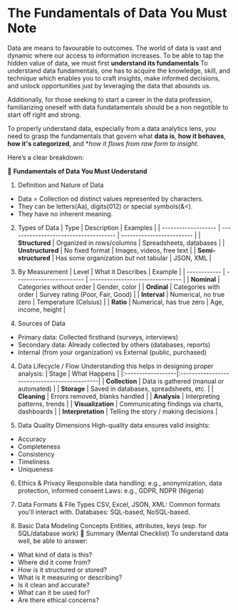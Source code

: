 # The Fundamentals of Data You Must Note

Data are means to favourable to outcomes. The world of data is vast and dynamic where our access to information increases. To be able to tap the hidden value of data, we must first **understand its fundamentals** To understand data fundamentals, one has to acquire the knowledge, skill, and technique which enables you to craft insights, make informed decisions, and unlock opportunities just by leveraging the data that abounds us.

Additionally, for those seeking to start a career in the data profession, familiarizing oneself with data fundatamentals should be a non negotible to start off right and strong.

To properly understand data, especially from a data analytics lens, you need to grasp the fundamentals that govern what **data is**, **how it behaves**, **how it's categorized**, and **how it flows from raw form to insight*.

Here’s a clear breakdown:

🔑 **Fundamentals of Data You Must Understand**
1. Definition and Nature of Data
- Data = Collection od distinct values represented by characters.
- They can be letters(Aa), digits(012) or special symbols(&<).
- They have no inherent meaning.

2. Types of Data
| Type                | Description                           | Examples                  |
| ------------------- | ------------------------------------- | ------------------------- |
| **Structured**      | Organized in rows/columns             | Spreadsheets, databases   |
| **Unstructured**    | No fixed format                       | Images, videos, free text |
| **Semi-structured** | Has some organization but not tabular | JSON, XML                 |

3. By Measurement
| Level        | What it Describes        | Example                          |
| ------------ | ------------------------ | -------------------------------- |
| **Nominal**  | Categories without order | Gender, color                    |
| **Ordinal**  | Categories with order    | Survey rating (Poor, Fair, Good) |
| **Interval** | Numerical, no true zero  | Temperature (Celsius)            |
| **Ratio**    | Numerical, has true zero | Age, income, height              |

3. Sources of Data
- Primary data: Collected firsthand (surveys, interviews)
- Secondary data: Already collected by others (databases, reports)
- Internal (from your organization) vs External (public, purchased)

4. Data Lifecycle / Flow
Understanding this helps in designing proper analysis:
| Stage              | What Happens                                  |
|:------------------|:---------------------------------------------|
| **Collection**     | Data is gathered (manual or automated)        |
| **Storage**        | Saved in databases, spreadsheets, etc.        |
| **Cleaning**       | Errors removed, blanks handled                |
| **Analysis**       | Interpreting patterns, trends                 |
| **Visualization**  | Communicating findings via charts, dashboards |
| **Interpretation** | Telling the story / making decisions          |

5. Data Quality Dimensions
High-quality data ensures valid insights:
- Accuracy
- Completeness
- Consistency
- Timeliness
- Uniqueness

6. Ethics & Privacy
Responsible data handling: e.g., anonymization, data protection, informed consent
Laws: e.g., GDPR, NDPR (Nigeria)

7. Data Formats & File Types
CSV, Excel, JSON, XML: Common formats you'll interact with.
Databases: SQL-based, NoSQL-based.

8. Basic Data Modeling Concepts
Entities, attributes, keys (esp. for SQL/database work)
🌟 Summary (Mental Checklist)
To understand data well, be able to answer:
- What kind of data is this?
- Where did it come from?
- How is it structured or stored?
- What is it measuring or describing?
- Is it clean and accurate?
- What can it be used for?
- Are there ethical concerns?
